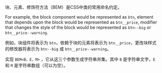 块、元素、修饰符方法（BEM）是CSS中类的常用命名约定。

For example, the block component would be represented as `btn`, element that depends upon the block would be represented as `btn__price`, modifier that changes the style of the block would be represented as `btn--big` or `btn__price--warning`.

例如，块组件将表示为 `btn`，依赖于块的元素将表示为 `btn__price`，更改块样式的修改器将表示为 `btn--big` 或 `btn__price--warning`。

实现 `BEM<B，E，M>` ，它从这三个参数生成字符串并集。其中 `B` 是字符串文字，`E` 和 `M` 是字符串数组（可以为空）。
